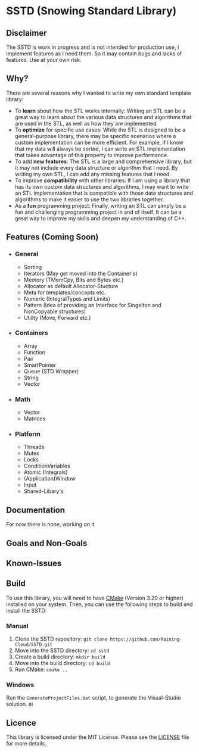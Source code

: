 # SSTD (Snowing Standard Library)
## Disclaimer
The SSTD is work in progress and is not intended for production use, I implement features as I need them. So it may contain bugs and lacks of features. Use at your own risk.
## Why?
There are several reasons why I want~~ed~~ to write my own standard template library:
- To **learn** about how the STL works internally: Writing an STL can be a great way to learn about the various   data structures and algorithms that are used in the STL, as well as how they are implemented.
- To **optimize** for specific use cases: While the STL is designed to be a general-purpose library, there may be specific scenarios where a custom implementation can be more efficient. For example, if I know that my data will always be sorted, I can write an STL implementation that takes advantage of this property to improve performance.
- To add **new features**: The STL is a large and comprehensive library, but it may not include every data structure or algorithm that I need. By writing my own STL, I can add any missing features that I need.
- To improve **compatibility** with other libraries: If I am using a library that has its own custom data structures and algorithms, I may want to write an STL implementation that is compatible with those data structures and algorithms to make it easier to use the two libraries together.
- As a **fun** programming project: Finally, writing an STL can simply be a fun and challenging programming project in and of itself. It can be a great way to improve my skills and deepen my understanding of C++.
## Features (Coming Soon)
- ### General
  - Sorting
  - Iterators (May get moved into the Container's)
  - Memory (TMemCpy, Bits and Bytes etc.)
  - Allocator as default Allocator-Stucture
  - Meta for templates/concepts etc.
  - Numeric (IntegralTypes and Limits)
  - Pattern (Idea of providing an Interface for Singelton and NonCopyable structures)
  - Utility (Move, Forward etc.)
- ### Containers
  - Array
  - Function
  - Pair
  - SmartPointer
  - Queue (STD Wrapper)
  - String
  - Vector
- ### Math
  - Vector
  - Matrices
- ### Platform
  - Threads
  - Mutex
  - Locks
  - ConditionVariables
  - Atomic (Integrals)
  - (Application)Window
  - Input
  - Shared-Libary's
## Documentation
For now there is none, working on it.
## Goals and Non-Goals
## Known-Issues
## Build
To use this library, you will need to have [CMake](https://cmake.org/) (Version 3.20 or higher) installed on your system. Then, you can use the following steps to build and install the SSTD:

### Manual
1. Clone the SSTD repository: `git clone https://github.com/Raining-Cloud/SSTD.git`
2. Move into the SSTD directory: `cd sstd`
3. Create a build directory: `mkdir build`
4. Move into the build directory: `cd build`
5. Run CMake: `cmake ..`

### Windows
Run the `GenerateProjectFiles.bat` script, to generate the Visual-Studio solution.
ai
## Licence
This library is licensed under the MIT License. Please see the [LICENSE](https://github.com/Raining-Cloud/SSTD/blob/main/LICENCE.txt) file for more details.
